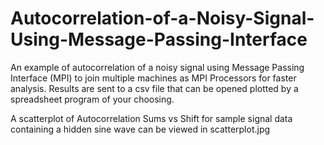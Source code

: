 # Autocorrelation-of-a-Noisy-Signal-Using-Message-Passing-Interface
An example of autocorrelation of a noisy signal using Message Passing Interface (MPI) to join multiple machines as MPI Processors for faster analysis. Results are sent to a csv file that can be opened plotted by a spreadsheet program of your choosing.

A scatterplot of Autocorrelation Sums vs Shift for sample signal data containing a hidden sine wave can be viewed in scatterplot.jpg
